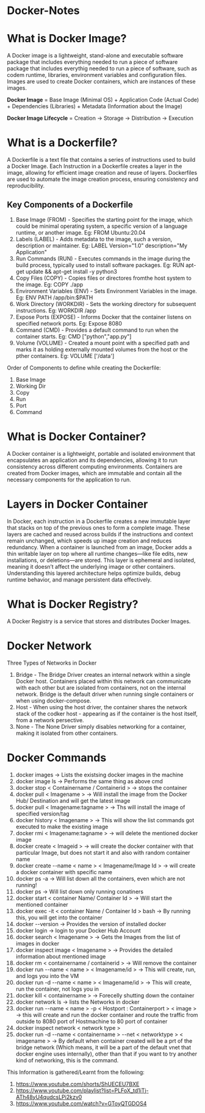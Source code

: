 # Docker-Notes

# What is Docker Image?

A Docker image is a lightweight, stand-alone and executable software package that includes everything needed to run a piece of software package that includes everythig needed to run a piece of software, such as codem runtime, libraries, environment variables and configuration files. Images are used to create Docker containers, which are instances of these images.  

**Docker Image** = Base Image (Minimal OS) + Application Code (Actual Code) + Dependencies (Libraries) + Metadata (Information about the Image)  

**Docker Image Lifecycle** = Creation -> Storage -> Distribution -> Execution  

# What is a Dockerfile?

A Dockerfile is a text file that contains a series of instructions used to build a Docker Image. Each Instruction in a Dockerfile creates a layer in the image, allowing for efficient image creation and reuse of layers. Dockerfiles are used to automate the image creation process, ensuring consistency and reproducibility.  


##  Key Components of a Dockerfile

1) Base Image (FROM) -  Specifies the starting point for the image, which could be minimal operating system, a specific version of a language runtime, or another image. Eg: FROM Ubuntu:20.04
2) Labels (LABEL) - Adds metadata to the image, such a version, description or maintainer. Eg: LABEL Version="1.0" description="My Application"
3) Run Commands (RUN) - Executes commands in the image during the build process, typically used to install software packages. Eg: RUN apt-get update && apt-get install -y python3
4) Copy Files (COPY) - Copies files or directores fromthe host system to the image. Eg: COPY ./app
5) Environment Variables (ENV) - Sets Environment Variables in the image. Eg: ENV PATH /app/bin:$PATH
6) Work Directory (WORKDIR) - Sets the working directory for subsequent instructions. Eg: WORKDIR /app
7) Expose Ports (EXPOSE) - Informs Docker that the container listens on specified network ports. Eg: Expose 8080
8) Command (CMD) - Provides a default command to run when the container starts. Eg: CMD ["python","app.py"]
9) Volume (VOLUME) - Created a mount point with a specified path and marks it as holding externally mounted volumes from the host or the pther containers. Eg: VOLUME ['/data']

Order of Components to define while creating the Dockerfile:
1) Base Image  
2) Working Dir  
3) Copy  
4) Run  
5) Port  
6) Command  

# What is Docker Container?

A Docker container is a lightweight, portable and isolated environment that encapsulates an application and its dependencies, allowing it to run consistency across different computing environments. Containers are created from Docker images, which are immutable and contain all the necessary components for the application to run.  

# Layers in Docker Container

In Docker, each instruction in a Dockerfile creates a new immutable layer that stacks on top of the previous ones to form a complete image. These layers are cached and reused across builds if the instructions and context remain unchanged, which speeds up image creation and reduces redundancy. When a container is launched from an image, Docker adds a thin writable layer on top where all runtime changes—like file edits, new installations, or deletions—are stored. This layer is ephemeral and isolated, meaning it doesn’t affect the underlying image or other containers. Understanding this layered architecture helps optimize builds, debug runtime behavior, and manage persistent data effectively.  


# What is Docker Registry?

A Docker Registry is a service that stores and distributes Docker Images.  

# Docker Network

Three Types of Networks in Docker

1) Bridge - The Bridge Driver creates an internal network within a single Docker host. Containers placed within this network can communicate with each other but are isolated from containers, not on the internal network. Bridge is the default driver when running single containers or when using docker-compose.  
2) Host - When using the host driver, the container shares the network stack of the codker host - appearing as if the container is the host itself, from a network persective.
3) None - The None Driver simply disables networking for a container, making it isolated from other containers.  

# Docker Commands  

1) docker images -> Lists the existsing docker images in the machine  
2) docker image ls -> Performs the same thing as above cmd  
3) docker stop < Containername / Containerid > -> stops the container  
4) docker pull < Imagename > -> Will install the image from the Docker Hub/ Destination and will get the latest image  
5) docker pull < Imagename:tagname > -> Ths will install the image of specified version/tag  
6) docker history < Imagename > -> This will show the list commands got executed to make the existing image   
7) docker rmi < Imagename:tagname > -> will delete the mentioned docker image  
8) docker create < Imageid > -> will create the docker container with that particular Image, but does not start it and also with random container name  
9) docker create --name < name > < Imagename/Image Id > -> will create a docker container with specific name  
10) docker ps -a -> Will list down all the containers, even which are not running!  
11) docker ps -> Will list down only running conatiners  
12) docker start < container Name/ Container Id > -> Will start the mentioned container  
13) docker exec -it < container Name / Container Id > bash -> By running this, you will get into the container  
14) docker --version -> Provides the version of installed docker  
15) docker login -> login to your Docker Hub Account  
16) docker search < Imagename > -> Gets the Images from the list of images in docker  
17) docker inspect image < Imagename > -> Provides the detailed information about mentioned image  
18) docker rm < containername / containerid > -> Will remove the container  
19) docker run --name < name > < Imagename/id > -> This will create, run, and logs you into the VM  
20) docker run -d --name < name > < Imagename/id > -> This will create, run the container, not logs you in  
21) docker kill < containername > -> Forecelly shutting down the container  
22) docker network ls -> lists the Networks in docker
23) docker run --name < name > -p < Hostport : Containerport > < image > -> this will create and run the docker container and route the traffic from outside to 8080 port of Hostmachine to 80 port of container
24) docker inspect network < network type >
25) docker run -d --name < containername > --net < networktype > < imagename > -> By default when container created will be a prt of the bridge network (Which means, it will be a part of the default vnet that docker engine uses internally), other than that if you want to try another kind of networking, this is the command.  


This Information is gathered/Learnt from the following:

1) https://www.youtube.com/shorts/ShUECEU7BXE  
2) https://www.youtube.com/playlist?list=PLFoX_td1iTj-ATh48yU4qudcsLPi2kzv0
3) https://www.youtube.com/watch?v=GToyQTGDOS4
